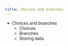 ```yaml
---
title: Choices and branches
---
```


 - Choices and branches
   - Choices
   - Branches 
   - Storing data
